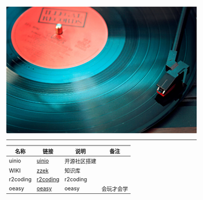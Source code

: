 ![](../Images/20230512/2023051201.png)

---


| 名称     | 链接                                  | 说明         | 备注       |
| -------- | ------------------------------------- | ------------ | ---------- |
| uinio    | [uinio](http://uinio.com/)            | 开源社区搭建 |            |
| WIKI     | [zzek](https://www.zzek.cn/)          | 知识库       |            |
| r2coding | [r2coding](https://www.r2coding.com/) | r2coding     |            |
| oeasy    | [oeasy](http://oeasy.org/)            | oeasy        | 会玩才会学 |


